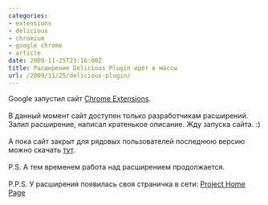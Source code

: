 ```yaml
---
categories:
- extensions
- delicious
- chromium
- google chrome
- article
date: 2009-11-25T23:16:00Z
title: Расширение Delicious Plugin идёт в массы
url: /2009/11/25/delicious-plugin/
---
```


Google запустил сайт <a href="https://chrome.google.com/extensions/" target="_blank">Chrome Extensions</a>.<br />
<br />
В данный момент сайт доступен только разработчикам расширений. Залил расширение, написал кратенькое описание. Жду запуска сайта. :)<br />
<br />
А пока сайт закрыт для рядовых пользователей последнюю версию можно скачать <a href="http://bit.ly/2KYnr8">тут</a>.<br />
<br />
P.S. А тем временем работа над расширением продолжается.<br />
<br />
P.P.S. У расширения появилась своя страничка в сети: <a href="http://code.google.com/p/chromium-delicious-extension/">Project Home Page</a>
